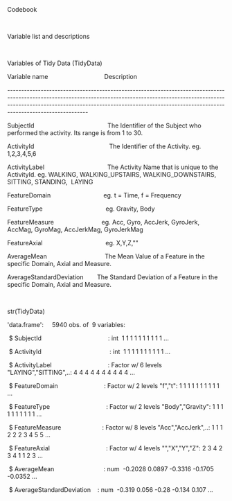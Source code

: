 <html>
<head>
<meta http-equiv=Content-Type content="text/html; charset=windows-1252">
<meta name=Generator content="Microsoft Word 14 (filtered)">
Codebook
</head>

<body lang=MS>

<div class=WordSection1>

<p class=MsoNormal></p>

<p class=MsoNormal>&nbsp;</p>

<p class=MsoNormal>Variable list and descriptions</p>

<p class=MsoNormal>&nbsp;</p>

<p class=MsoNormal>Variables of Tidy Data (TidyData)</p>

<p class=MsoNormal>Variable name                                 Description</p>

<p class=MsoNormal>-----------------------------------------------------------------------------------------------------------------------------------------------------------------------------------------------------------------------------------------------------------------------</p>

<p class=MsoNormal>SubjectId                                           The
Identifier of the Subject who performed the activity. Its range is from 1 to
30.</p>

<p class=MsoNormal>ActivityId                                            The
Identifier of the Activity. eg. 1,2,3,4,5,6</p>

<p class=MsoNormal>ActivityLabel                                     The
Activity Name that is unique to the ActivityId. eg. WALKING, WALKING_UPSTAIRS,
WALKING_DOWNSTAIRS, SITTING, STANDING,  LAYING </p>

<p class=MsoNormal>FeatureDomain                               eg. t = Time, f
= Frequency</p>

<p class=MsoNormal>FeatureType                                     eg. Gravity,
Body</p>

<p class=MsoNormal>FeatureMeasure                            eg. Acc, Gyro,
AccJerk, GyroJerk, AccMag, GyroMag, AccJerkMag, GyroJerkMag</p>

<p class=MsoNormal>FeatureAxial                                     eg.
X,Y,Z,&quot;&quot;</p>

<p class=MsoNormal>AverageMean                                  The Mean Value
of a Feature in the specific Domain, Axial and Measure.</p>

<p class=MsoNormal>AverageStandardDeviation        The Standard Deviation of a
Feature in the specific Domain, Axial and Measure.</p>

<p class=MsoNormal>&nbsp;</p>

<p class=MsoNormal>str(TidyData)</p>

<p class=MsoNormal>'data.frame':     5940 obs. of  9 variables:</p>

<p class=MsoNormal> $ SubjectId                                       : int  1
1 1 1 1 1 1 1 1 1 ...</p>

<p class=MsoNormal> $ ActivityId                                        : int 
1 1 1 1 1 1 1 1 1 1 ...</p>

<p class=MsoNormal> $ ActivityLabel                                 : Factor w/
6 levels &quot;LAYING&quot;,&quot;SITTING&quot;,..: 4 4 4 4 4 4 4 4 4 4 ...</p>

<p class=MsoNormal> $ FeatureDomain                           : Factor w/ 2
levels &quot;f&quot;,&quot;t&quot;: 1 1 1 1 1 1 1 1 1 1 ...</p>

<p class=MsoNormal> $ FeatureType                                 : Factor w/ 2
levels &quot;Body&quot;,&quot;Gravity&quot;: 1 1 1 1 1 1 1 1 1 1 ...</p>

<p class=MsoNormal> $ FeatureMeasure                        : Factor w/ 8
levels &quot;Acc&quot;,&quot;AccJerk&quot;,..: 1 1 1 2 2 2 3 4 5 5 ...</p>

<p class=MsoNormal> $ FeatureAxial                                 : Factor w/
4 levels &quot;&quot;,&quot;X&quot;,&quot;Y&quot;,&quot;Z&quot;: 2 3 4 2 3 4 1
1 2 3 ...</p>

<p class=MsoNormal> $ AverageMean                             : num  -0.2028
0.0897 -0.3316 -0.1705 -0.0352 ...</p>

<p class=MsoNormal> $ AverageStandardDeviation    : num  -0.319 0.056 -0.28
-0.134 0.107 ...</p>

</div>

</body>

</html>
